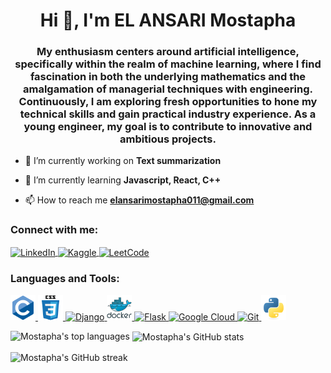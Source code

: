 <h1 align="center">Hi 👋, I'm EL ANSARI Mostapha</h1>
<h3 align="center">
  My enthusiasm centers around artificial intelligence, specifically within the realm of machine learning, where I find fascination in both the underlying mathematics and the amalgamation of managerial techniques with engineering. Continuously, I am exploring fresh opportunities to hone my technical skills and gain practical industry experience. As a young engineer, my goal is to contribute to innovative and ambitious projects.
</h3>

- 🔭 I’m currently working on **Text summarization**

- 🌱 I’m currently learning **Javascript, React, C++**

- 📫 How to reach me **elansarimostapha011@gmail.com**

<h3 align="left">Connect with me:</h3>
<p align="left">
<a href="https://linkedin.com/in/mostapha-el-ansari" target="blank">
  <img align="center" src="https://raw.githubusercontent.com/rahuldkjain/github-profile-readme-generator/master/src/images/icons/Social/linked-in-alt.svg" alt="LinkedIn" height="30" width="40" />
</a>
<a href="https://kaggle.com/mostapha-el-ansari-2000" target="blank">
  <img align="center" src="https://raw.githubusercontent.com/rahuldkjain/github-profile-readme-generator/master/src/images/icons/Social/kaggle.svg" alt="Kaggle" height="30" width="40" />
</a>
<a href="https://www.leetcode.com/mostapha_el_ansari" target="blank">
  <img align="center" src="https://raw.githubusercontent.com/rahuldkjain/github-profile-readme-generator/master/src/images/icons/Social/leet-code.svg" alt="LeetCode" height="30" width="40" />
</a>
</p>

<h3 align="left">Languages and Tools:</h3>
<p align="left">
  <a href="https://www.cprogramming.com/" target="_blank" rel="noreferrer">
    <img src="https://raw.githubusercontent.com/devicons/devicon/master/icons/c/c-original.svg" alt="C" width="40" height="40"/>
  </a>
  <a href="https://www.w3schools.com/css/" target="_blank" rel="noreferrer">
    <img src="https://raw.githubusercontent.com/devicons/devicon/master/icons/css3/css3-original-wordmark.svg" alt="CSS3" width="40" height="40"/>
  </a>
  <a href="https://www.djangoproject.com/" target="_blank" rel="noreferrer">
    <img src="https://cdn.worldvectorlogo.com/logos/django.svg" alt="Django" width="40" height="40"/>
  </a>
  <a href="https://www.docker.com/" target="_blank" rel="noreferrer">
    <img src="https://raw.githubusercontent.com/devicons/devicon/master/icons/docker/docker-original-wordmark.svg" alt="Docker" width="40" height="40"/>
  </a>
  <a href="https://flask.palletsprojects.com/" target="_blank" rel="noreferrer">
    <img src="https://www.vectorlogo.zone/logos/pocoo_flask/pocoo_flask-icon.svg" alt="Flask" width="40" height="40"/>
  </a>
  <a href="https://cloud.google.com" target="_blank" rel="noreferrer">
    <img src="https://www.vectorlogo.zone/logos/google_cloud/google_cloud-icon.svg" alt="Google Cloud" width="40" height="40"/>
  </a>
  <a href="https://git-scm.com/" target="_blank" rel="noreferrer">
    <img src="https://www.vectorlogo.zone/logos/git-scm/git-scm-icon.svg" alt="Git" width="40" height="40"/>
  </a>
  <a href="https://www.python.org" target="_blank" rel="noreferrer">
    <img src="https://raw.githubusercontent.com/devicons/devicon/master/icons/python/python-original.svg" alt="Python" width="40" height="40"/>
  </a>
</p>

<p><img align="left" src="https://github-readme-stats.vercel.app/api/top-langs?username=mostaphaelansari&show_icons=true&locale=en&layout=compact&theme=dark" alt="Mostapha's top languages" /></p>

<p>&nbsp;<img align="center" src="https://github-readme-stats.vercel.app/api?username=mostaphaelansari&show_icons=true&locale=en&theme=dark" alt="Mostapha's GitHub stats" /></p>

<p><img align="center" src="https://github-readme-streak-stats.herokuapp.com/?user=mostaphaelansari&theme=dark" alt="Mostapha's GitHub streak" /></p>
